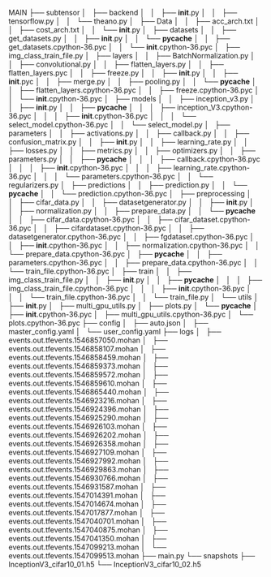 MAIN
├── subtensor
│   ├── backend
│   │   ├── __init__.py
│   │   ├── tensorflow.py
│   │   └── theano.py
│   ├── Data
│   │   ├── acc_arch.txt
│   │   ├── cost_arch.txt
│   │   └── __init__.py
│   ├── datasets
│   │   ├── get_datasets.py
│   │   ├── __init__.py
│   │   └── __pycache__
│   │       ├── get_datasets.cpython-36.pyc
│   │       └── __init__.cpython-36.pyc
│   ├── img_class_train_file.py
│   ├── layers
│   │   ├── BatchNormalization.py
│   │   ├── convolutional.py
│   │   ├── flatten_layers.py
│   │   ├── flatten_layers.pyc
│   │   ├── freeze.py
│   │   ├── __init__.py
│   │   ├── __init__.pyc
│   │   ├── merge.py
│   │   ├── pooling.py
│   │   └── __pycache__
│   │       ├── flatten_layers.cpython-36.pyc
│   │       ├── freeze.cpython-36.pyc
│   │       └── __init__.cpython-36.pyc
│   ├── models
│   │   ├── inception_v3.py
│   │   ├── __init__.py
│   │   ├── __pycache__
│   │   │   ├── inception_V3.cpython-36.pyc
│   │   │   ├── __init__.cpython-36.pyc
│   │   │   └── select_model.cpython-36.pyc
│   │   └── select_model.py
│   ├── parameters
│   │   ├── activations.py
│   │   ├── callback.py
│   │   ├── confusion_matrix.py
│   │   ├── __init__.py
│   │   ├── learning_rate.py
│   │   ├── losses.py
│   │   ├── metrics.py
│   │   ├── optimizers.py
│   │   ├── parameters.py
│   │   ├── __pycache__
│   │   │   ├── callback.cpython-36.pyc
│   │   │   ├── __init__.cpython-36.pyc
│   │   │   ├── learning_rate.cpython-36.pyc
│   │   │   └── parameters.cpython-36.pyc
│   │   └── regularizers.py
│   ├── predictions
│   │   ├── prediction.py
│   │   └── __pycache__
│   │       └── prediction.cpython-36.pyc
│   ├── preprocessing
│   │   ├── cifar_data.py
│   │   ├── datasetgenerator.py
│   │   ├── __init__.py
│   │   ├── normalization.py
│   │   ├── prepare_data.py
│   │   └── __pycache__
│   │       ├── cifar_data.cpython-36.pyc
│   │       ├── cifar_dataset.cpython-36.pyc
│   │       ├── cifardataset.cpython-36.pyc
│   │       ├── datasetgenerator.cpython-36.pyc
│   │       ├── fgdataset.cpython-36.pyc
│   │       ├── __init__.cpython-36.pyc
│   │       ├── normalization.cpython-36.pyc
│   │       └── prepare_data.cpython-36.pyc
│   ├── __pycache__
│   │   ├── parameters.cpython-36.pyc
│   │   ├── prepare_data.cpython-36.pyc
│   │   └── train_file.cpython-36.pyc
│   ├── train
│   │   ├── img_class_train_file.py
│   │   ├── __init__.py
│   │   ├── __pycache__
│   │   │   ├── img_class_train_file.cpython-36.pyc
│   │   │   ├── __init__.cpython-36.pyc
│   │   │   └── train_file.cpython-36.pyc
│   │   └── train_file.py
│   └── utils
│       ├── __init__.py
│       ├── multi_gpu_utils.py
│       ├── plots.py
│       └── __pycache__
│           ├── __init__.cpython-36.pyc
│           ├── multi_gpu_utils.cpython-36.pyc
│           └── plots.cpython-36.pyc
├── config
│   ├── auto.json
│   ├── master_config.yaml
│   └── user_config.yaml
├── logs
│   ├── events.out.tfevents.1546857050.mohan
│   ├── events.out.tfevents.1546858107.mohan
│   ├── events.out.tfevents.1546858459.mohan
│   ├── events.out.tfevents.1546859373.mohan
│   ├── events.out.tfevents.1546859572.mohan
│   ├── events.out.tfevents.1546859610.mohan
│   ├── events.out.tfevents.1546865440.mohan
│   ├── events.out.tfevents.1546923216.mohan
│   ├── events.out.tfevents.1546924396.mohan
│   ├── events.out.tfevents.1546925290.mohan
│   ├── events.out.tfevents.1546926103.mohan
│   ├── events.out.tfevents.1546926202.mohan
│   ├── events.out.tfevents.1546926358.mohan
│   ├── events.out.tfevents.1546927109.mohan
│   ├── events.out.tfevents.1546927992.mohan
│   ├── events.out.tfevents.1546929863.mohan
│   ├── events.out.tfevents.1546930766.mohan
│   ├── events.out.tfevents.1546931587.mohan
│   ├── events.out.tfevents.1547014391.mohan
│   ├── events.out.tfevents.1547014674.mohan
│   ├── events.out.tfevents.1547017877.mohan
│   ├── events.out.tfevents.1547040701.mohan
│   ├── events.out.tfevents.1547040875.mohan
│   ├── events.out.tfevents.1547041350.mohan
│   ├── events.out.tfevents.1547099213.mohan
│   └── events.out.tfevents.1547099513.mohan
├── main.py
└── snapshots
    ├── InceptionV3_cifar10_01.h5
    └── InceptionV3_cifar10_02.h5

